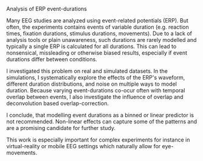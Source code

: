Analysis of ERP event-durations 

Many EEG studies are analyzed using event-related potentials (ERP). But often, the experiments contains events of variable duration (e.g. reaction times, fixation durations, stimulus durations, movements). Due to a lack of analysis tools or plain unawareness, such durations are rarely modelled and typically a single ERP is calculated for all durations. This can lead to nonsensical, missleading or otherwise biased results, especially if event durations differ between conditions.

I investigated this problem on real and simulated datasets. In the simulations, I systematically explore the effects of the ERP's waveform, different duration distributions, and noise on multiple ways to model duration. Because varying event-durations co-ocur often with temporal overlap between events, I also investigate the influence of overlap and deconvolution based overlap-correction.

I conclude, that modelling event durations as a binned or linear predictor is not recommended. Non-linear effects can capture some of the patterns and are a promising candidate for further study.

This work is especially important for complex experiments for instance in virtual-reality or mobile EEG settings which naturally allow for eye-movements.